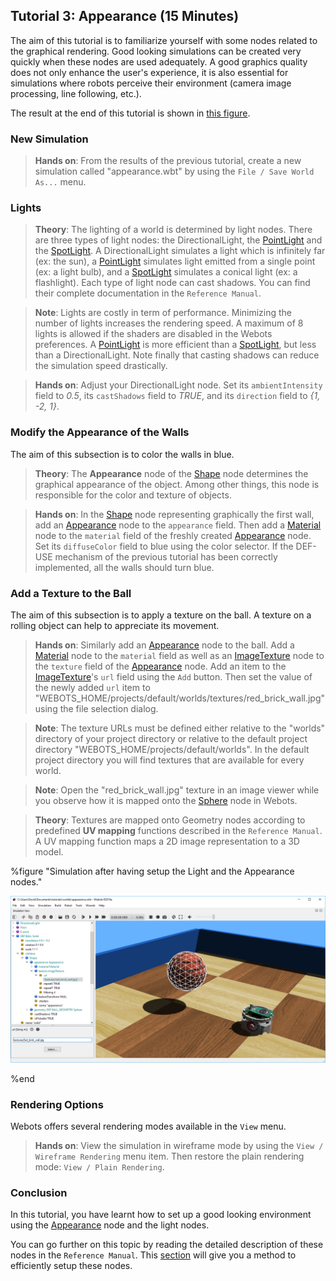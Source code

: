 ## Tutorial 3: Appearance (15 Minutes)

The aim of this tutorial is to familiarize yourself with some nodes related to the graphical rendering.
Good looking simulations can be created very quickly when these nodes are used adequately.
A good graphics quality does not only enhance the user's experience, it is also essential for simulations where robots perceive their environment (camera image processing, line following, etc.).

The result at the end of this tutorial is shown in [this figure](#simulation-after-having-setup-the-light-and-the-appearance-nodes).

### New Simulation

> **Hands on**: From the results of the previous tutorial, create a new simulation called "appearance.wbt" by using the `File / Save World As...` menu.

### Lights

> **Theory**: The lighting of a world is determined by light nodes.
There are three types of light nodes: the DirectionalLight, the [PointLight](../reference/pointlight.md) and the [SpotLight](../reference/spotlight.md).
A DirectionalLight simulates a light which is infinitely far (ex: the sun), a [PointLight](../reference/pointlight.md) simulates light emitted from a single point (ex: a light bulb), and a [SpotLight](../reference/spotlight.md) simulates a conical light (ex: a flashlight).
Each type of light node can cast shadows.
You can find their complete documentation in the `Reference Manual`.

<!-- -->

> **Note**: Lights are costly in term of performance.
Minimizing the number of lights increases the rendering speed.
A maximum of 8 lights is allowed if the shaders are disabled in the Webots preferences.
A [PointLight](../reference/pointlight.md) is more efficient than a [SpotLight](../reference/spotlight.md), but less than a DirectionalLight.
Note finally that casting shadows can reduce the simulation speed drastically.

> **Hands on**: Adjust your DirectionalLight node.
Set its `ambientIntensity` field to *0.5*, its `castShadows` field to *TRUE*, and its `direction` field to *{1, -2, 1}*.

### Modify the Appearance of the Walls

The aim of this subsection is to color the walls in blue.

> **Theory**: The **Appearance** node of the [Shape](../reference/shape.md) node determines the graphical appearance of the object.
Among other things, this node is responsible for the color and texture of objects.

<!-- -->

> **Hands on**: In the [Shape](../reference/shape.md) node representing graphically the first wall, add an [Appearance](../reference/appearance.md) node to the `appearance` field.
Then add a [Material](../reference/material.md) node to the `material` field of the freshly created [Appearance](../reference/appearance.md) node.
Set its `diffuseColor` field to blue using the color selector.
If the DEF-USE mechanism of the previous tutorial has been correctly implemented, all the walls should turn blue.

### Add a Texture to the Ball

The aim of this subsection is to apply a texture on the ball.
A texture on a rolling object can help to appreciate its movement.

> **Hands on**: Similarly add an [Appearance](../reference/appearance.md) node to the ball.
Add a [Material](../reference/material.md) node to the `material` field as well as an [ImageTexture](../reference/imagetexture.md) node to the `texture` field of the [Appearance](../reference/appearance.md) node.
Add an item to the [ImageTexture](../reference/imagetexture.md)'s `url` field using the `Add` button.
Then set the value of the newly added `url` item to "WEBOTS\_HOME/projects/default/worlds/textures/red\_brick\_wall.jpg" using the file selection dialog.

<!-- -->

> **Note**: The texture URLs must be defined either relative to the "worlds" directory of your project directory or relative to the default project directory "WEBOTS\_HOME/projects/default/worlds".
In the default project directory you will find textures that are available for every world.

<!-- -->

> **Note**: Open the "red\_brick\_wall.jpg" texture in an image viewer while you observe how it is mapped onto the [Sphere](../reference/sphere.md) node in Webots.

<!-- -->

> **Theory**: Textures are mapped onto Geometry nodes according to predefined **UV mapping** functions described in the `Reference Manual`.
A UV mapping function maps a 2D image representation to a 3D model.

%figure "Simulation after having setup the Light and the Appearance nodes."

![tutorial_appearance.png](images/tutorial_appearance.png)

%end

### Rendering Options

Webots offers several rendering modes available in the `View` menu.

> **Hands on**: View the simulation in wireframe mode by using the `View / Wireframe Rendering` menu item.
Then restore the plain rendering mode: `View / Plain Rendering`.

### Conclusion

In this tutorial, you have learnt how to set up a good looking environment using the [Appearance](../reference/appearance.md) node and the light nodes.

You can go further on this topic by reading the detailed description of these nodes in the `Reference Manual`.
This [section](modeling.md#how-to-get-a-realisitc-and-efficient-rendering) will give you a method to efficiently setup these nodes.
